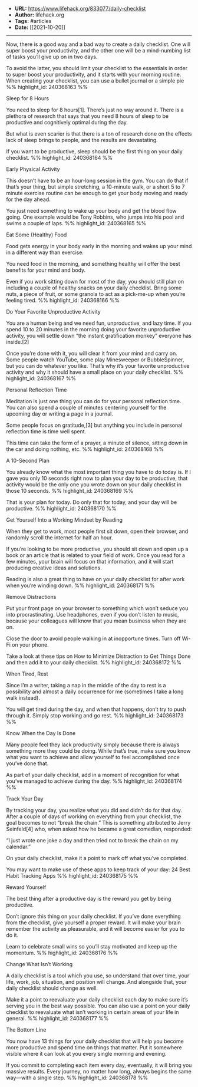 - **URL:** https://www.lifehack.org/833077/daily-checklist
- **Author:** lifehack.org
- **Tags:** #articles
- **Date:** [[2021-10-20]]
---

Now, there is a good way and a bad way to create a daily checklist. One will super boost your productivity, and the other one will be a mind-numbing list of tasks you’ll give up on in two days.

To avoid the latter, you should limit your checklist to the essentials in order to super boost your productivity, and it starts with your morning routine. When creating your checklist, you can use a bullet journal or a simple pie %% highlight_id: 240368163 %%


Sleep for 8 Hours

You need to sleep for 8 hours[1]. There’s just no way around it. There is a plethora of research that says that you need 8 hours of sleep to be productive and cognitively optimal during the day.

But what is even scarier is that there is a ton of research done on the effects lack of sleep brings to people, and the results are devastating.

If you want to be productive, sleep should be the first thing on your daily checklist. %% highlight_id: 240368164 %%


Early Physical Activity

This doesn’t have to be an hour-long session in the gym. You can do that if that’s your thing, but simple stretching, a 10-minute walk, or a short 5 to 7 minute exercise routine can be enough to get your body moving and ready for the day ahead.

You just need something to wake up your body and get the blood flow going. One example would be Tony Robbins, who jumps into his pool and swims a couple of laps. %% highlight_id: 240368165 %%


Eat Some (Healthy) Food

Food gets energy in your body early in the morning and wakes up your mind in a different way than exercise.

You need food in the morning, and something healthy will offer the best benefits for your mind and body.

Even if you work sitting down for most of the day, you should still plan on including a couple of healthy snacks on your daily checklist. Bring some nuts, a piece of fruit, or some granola to act as a pick-me-up when you’re feeling tired. %% highlight_id: 240368166 %%


Do Your Favorite Unproductive Activity

You are a human being and we need fun, unproductive, and lazy time. If you spend 10 to 20 minutes in the morning doing your favorite unproductive activity, you will settle down “the instant gratification monkey” everyone has inside.[2]

Once you’re done with it, you will clear it from your mind and carry on. Some people watch YouTube, some play Minesweeper or BubbleSpinner, but you can do whatever you like. That’s why it’s your favorite unproductive activity and why it should have a small place on your daily checklist. %% highlight_id: 240368167 %%


Personal Reflection Time

Meditation is just one thing you can do for your personal reflection time. You can also spend a couple of minutes centering yourself for the upcoming day or writing a page in a journal.

Some people focus on gratitude,[3] but anything you include in personal reflection time is time well spent.

This time can take the form of a prayer, a minute of silence, sitting down in the car and doing nothing, etc. %% highlight_id: 240368168 %%


A 10-Second Plan

You already know what the most important thing you have to do today is. If I gave you only 10 seconds right now to plan your day to be productive, that activity would be the only one you wrote down on your daily checklist in those 10 seconds. %% highlight_id: 240368169 %%


That is your plan for today. Do only that for today, and your day will be productive. %% highlight_id: 240368170 %%


Get Yourself Into a Working Mindset by Reading

When they get to work, most people first sit down, open their browser, and randomly scroll the internet for half an hour.

If you’re looking to be more productive, you should sit down and open up a book or an article that is related to your field of work. Once you read for a few minutes, your brain will focus on that information, and it will start producing creative ideas and solutions.

Reading is also a great thing to have on your daily checklist for after work when you’re winding down. %% highlight_id: 240368171 %%


Remove Distractions

Put your front page on your browser to something which won’t seduce you into procrastinating. Use headphones, even if you don’t listen to music, because your colleagues will know that you mean business when they are on.

Close the door to avoid people walking in at inopportune times. Turn off Wi-Fi on your phone.

Take a look at these tips on How to Minimize Distraction to Get Things Done and then add it to your daily checklist. %% highlight_id: 240368172 %%


When Tired, Rest

Since I’m a writer, taking a nap in the middle of the day to rest is a possibility and almost a daily occurrence for me (sometimes I take a long walk instead).

You will get tired during the day, and when that happens, don’t try to push through it. Simply stop working and go rest. %% highlight_id: 240368173 %%


Know When the Day Is Done

Many people feel they lack productivity simply because there is always something more they could be doing. While that’s true, make sure you know what you want to achieve and allow yourself to feel accomplished once you’ve done that.

As part of your daily checklist, add in a moment of recognition for what you’ve managed to achieve during the day. %% highlight_id: 240368174 %%


Track Your Day

By tracking your day, you realize what you did and didn’t do for that day. After a couple of days of working on everything from your checklist, the goal becomes to not “break the chain.” This is something attributed to Jerry Seinfeld[4] who, when asked how he became a great comedian, responded:

“I just wrote one joke a day and then tried not to break the chain on my calendar.”

On your daily checklist, make it a point to mark off what you’ve completed.

You may want to make use of these apps to keep track of your day: 24 Best Habit Tracking Apps %% highlight_id: 240368175 %%


Reward Yourself

The best thing after a productive day is the reward you get by being productive.

Don’t ignore this thing on your daily checklist. If you’ve done everything from the checklist, give yourself a proper reward. It will make your brain remember the activity as pleasurable, and it will become easier for you to do it.

Learn to celebrate small wins so you’ll stay motivated and keep up the momentum. %% highlight_id: 240368176 %%


Change What Isn’t Working

A daily checklist is a tool which you use, so understand that over time, your life, work, job, situation, and position will change. And alongside that, your daily checklist should change as well.

Make it a point to reevaluate your daily checklist each day to make sure it’s serving you in the best way possible. You can also use a point on your daily checklist to reevaluate what isn’t working in certain areas of your life in general. %% highlight_id: 240368177 %%


The Bottom Line

You now have 13 things for your daily checklist that will help you become more productive and spend time on things that matter. Put it somewhere visible where it can look at you every single morning and evening.

If you commit to completing each item every day, eventually, it will bring you massive results. Every journey, no matter how long, always begins the same way—with a single step. %% highlight_id: 240368178 %%

